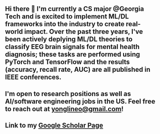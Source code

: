 ## Hi there 👋 I'm currently a CS major @Georgia Tech and is excited to implement ML/DL frameworks into the industry to create real-world impact. Over the past three years, I've been actively deplying ML/DL theories to classify EEG brain signals for mental health diagnosis; these tasks are performed using PyTorch and TensorFlow and the results (accuracy, recall rate, AUC) are all published in IEEE conferences. 
## I'm open to research positions as well as AI/software engineering jobs in the US. Feel free to reach out at yonglineo@gmail.com!
## Link to my [Google Scholar Page](https://scholar.google.com/citations?user=miPGurwAAAAJ&hl=en)

<!--
**YLNeooo/YLNeooo** is a ✨ _special_ ✨ repository because its `README.md` (this file) appears on your GitHub profile.

Here are some ideas to get you started:

- 🔭 I’m currently working on ...
- 🌱 I’m currently learning ...
- 👯 I’m looking to collaborate on ...
- 🤔 I’m looking for help with ...
- 💬 Ask me about ...
- 📫 How to reach me: ...
- 😄 Pronouns: ...
- ⚡ Fun fact: ...
-->
